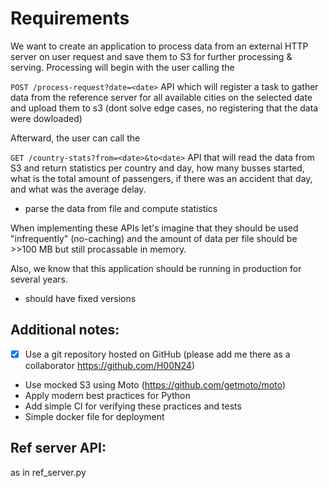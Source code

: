 # Requirements

We want to create an application to process data from an external HTTP server on user request and save them to S3 for further processing & serving. Processing will begin with the user calling the 

`POST /process-request?date=<date>` API which will register a task to gather data from the reference server for all available cities on the selected date and upload them to s3 (dont solve edge cases, no registering that the data were dowloaded)

 Afterward, the user can call the 
 
 `GET /country-stats?from=<date>&to<date>` API that will read the data from S3 and return statistics per country and day, how many busses started, what is the total amount of passengers, if there was an accident that day, and what was the average delay. 
 - parse the data from file and compute statistics
 
 When implementing these APIs let's imagine that they should be used "infrequently" (no-caching) and the amount of data per file should be >>100 MB but still procassable in memory. 
 
 Also, we know that this application should be running in production for several years.
 - should have fixed versions

## Additional notes:
- [x] Use a git repository hosted on GitHub (please add me there as a collaborator https://github.com/H00N24)
- Use mocked S3 using Moto (https://github.com/getmoto/moto)
- Apply modern best practices for Python
- Add simple CI for verifying these practices and tests
- Simple docker file for deployment

## Ref server API:

as in ref_server.py
